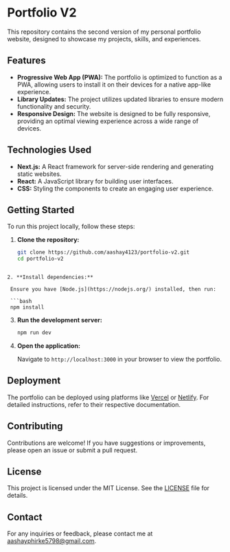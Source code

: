 # Portfolio V2

This repository contains the second version of my personal portfolio website, designed to showcase my projects, skills, and experiences.

## Features

- **Progressive Web App (PWA):** The portfolio is optimized to function as a PWA, allowing users to install it on their devices for a native app-like experience.
- **Library Updates:** The project utilizes updated libraries to ensure modern functionality and security.
- **Responsive Design:** The website is designed to be fully responsive, providing an optimal viewing experience across a wide range of devices.

## Technologies Used

- **Next.js:** A React framework for server-side rendering and generating static websites.
- **React:** A JavaScript library for building user interfaces.
- **CSS:** Styling the components to create an engaging user experience.

## Getting Started

To run this project locally, follow these steps:

1. **Clone the repository:**

   ```bash
   git clone https://github.com/aashay4123/portfolio-v2.git
   cd portfolio-v2
  ```

2. **Install dependencies:**

   Ensure you have [Node.js](https://nodejs.org/) installed, then run:

   ```bash
   npm install
   ```

3. **Run the development server:**

   ```bash
   npm run dev
   ```

4. **Open the application:**

   Navigate to `http://localhost:3000` in your browser to view the portfolio.

## Deployment

The portfolio can be deployed using platforms like [Vercel](https://vercel.com/) or [Netlify](https://www.netlify.com/). For detailed instructions, refer to their respective documentation.

## Contributing

Contributions are welcome! If you have suggestions or improvements, please open an issue or submit a pull request.

## License

This project is licensed under the MIT License. See the [LICENSE](LICENSE) file for details.

## Contact

For any inquiries or feedback, please contact me at [aashayphirke5798@gmail.com](mailto:aashayphirke5798@gmail.com).
```

